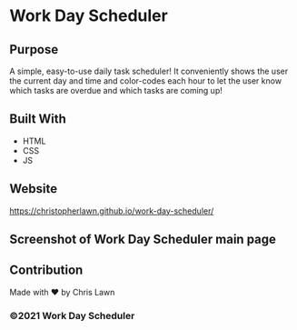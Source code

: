 # Work Day Scheduler

## Purpose
A simple, easy-to-use daily task scheduler! It conveniently shows the user the current day and time and color-codes each hour to let the user know which tasks are overdue and which tasks are coming up!

## Built With
* HTML
* CSS
* JS

## Website
https://christopherlawn.github.io/work-day-scheduler/ 

## Screenshot of Work Day Scheduler main page


## Contribution
Made with ❤️ by Chris Lawn

### ©️2021 Work Day Scheduler
